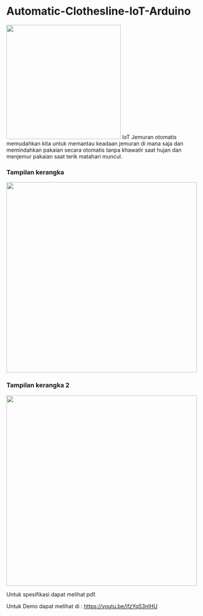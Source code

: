 # Automatic-Clothesline-IoT-Arduino
<img src="https://user-images.githubusercontent.com/47622164/86539560-bf293500-bf27-11ea-8791-d8d19b28752b.png" height="300">
IoT Jemuran otomatis memudahkan kita untuk memantau keadaan jemuran di mana saja dan memindahkan pakaian secara otomatis tanpa khawatir saat hujan dan menjemur pakaian saat terik matahari muncul.

### Tampilan kerangka
<img src="https://user-images.githubusercontent.com/47622164/86539527-66599c80-bf27-11ea-85f8-4d3244e986c9.jpg" height="500">

### Tampilan kerangka 2
<img src="https://user-images.githubusercontent.com/47622164/86539559-bc2e4480-bf27-11ea-90cb-e7117c228a38.jpg" height="500">

Untuk spesifikasi dapat melihat pdf.

Untuk Demo dapat melihat di :
https://youtu.be/ifzYq53nlHU

